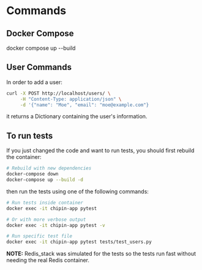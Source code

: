 # Commands

## Docker Compose
docker compose up --build

## User Commands
In order to add a user:
```bash
curl -X POST http://localhost/users/ \
     -H "Content-Type: application/json" \
     -d '{"name": "Moe", "email": "moe@example.com"}
```
it returns a Dictionary containing the user's information.

## To run tests
If you just changed the code and want to run tests, you should first rebuild the container:
```bash
# Rebuild with new dependencies
docker-compose down
docker-compose up --build -d
```
then run the tests using one of the following commands:
```bash
# Run tests inside container
docker exec -it chipin-app pytest

# Or with more verbose output
docker exec -it chipin-app pytest -v

# Run specific test file
docker exec -it chipin-app pytest tests/test_users.py
```
**NOTE:** Redis_stack was simulated for the tests so the tests run fast without needing the real Redis container.
